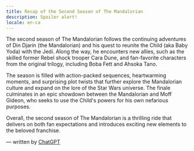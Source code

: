 ```yaml
---
title: Recap of the Second Season of The Mandalorian
description: Spoiler alert!
locale: en-ca
---
```


The second season of The Mandalorian follows the continuing adventures of Din Djarin (the Mandalorian) and his quest to reunite the Child (aka Baby Yoda) with the Jedi. Along the way, he encounters new allies, such as the skilled former Rebel shock trooper Cara Dune, and fan-favorite characters from the original trilogy, including Boba Fett and Ahsoka Tano.

The season is filled with action-packed sequences, heartwarming moments, and surprising plot twists that further explore the Mandalorian culture and expand on the lore of the Star Wars universe. The finale culminates in an epic showdown between the Mandalorian and Moff Gideon, who seeks to use the Child's powers for his own nefarious purposes.

Overall, the second season of The Mandalorian is a thrilling ride that delivers on both fan expectations and introduces exciting new elements to the beloved franchise.

— written by [ChatGPT](https://chat.openai.com/)
